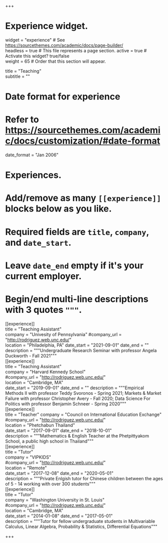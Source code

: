 +++	
# Experience widget.	
widget = "experience"  # See https://sourcethemes.com/academic/docs/page-builder/	
headless = true  # This file represents a page section.	
active = true  # Activate this widget? true/false	
weight = 65  # Order that this section will appear.	

title = "Teaching"	
subtitle = ""	

# Date format for experience	
#   Refer to https://sourcethemes.com/academic/docs/customization/#date-format	
date_format = "Jan 2006"	

# Experiences.	
#   Add/remove as many `[[experience]]` blocks below as you like.	
#   Required fields are `title`, `company`, and `date_start`.	
#   Leave `date_end` empty if it's your current employer.	
#   Begin/end multi-line descriptions with 3 quotes `"""`.
[[experience]]	
  title = "Teaching Assistant"	
  company = "Univesity of Pennsylvania"	
  #company_url = "http://rodriguez.web.unc.edu/"	
  location = "Philadelphia, PA"	
  date_start = "2021-09-01"	
  date_end = ""	
  description = """Undergraduate Research Seminar with professor Angela Duckworth - Fall 2021"""	
[[experience]]	
  title = "Teaching Assistant"	
  company = "Harvard Kennedy School"	
  #company_url = "http://rodriguez.web.unc.edu/"	
  location = "Cambridge, MA"	
  date_start = "2019-09-01"	
  date_end = ""	
  description = """Empirical Methods II with professor Teddy Svoronos - Spring 2021; Markets & Market Failure with professor Christopher Avery - Fall 2020; Data Science For Politics with professor Benjamin Schneer - Spring 2020"""	
[[experience]]	
  title = "Teacher"	
  company = "Council on International Education Exchange"	
  #company_url = "http://rodriguez.web.unc.edu/"	
  location = "Phetchabun Thailand"	
  date_start = "2017-09-01"	
  date_end = "2018-10-01"	
  description = """Mathematics & English Teacher at the Phetpittyakom School, a public high school in Thailand"""	
[[experience]]	
  title = "Tutor"	
  company = "VIPKIDS"	
  #company_url = "http://rodriguez.web.unc.edu/"	
  location = "Remote"	
  date_start = "2017-12-08"	
  date_end = "2020-05-01"	
  description = """Private Enlgish tutor for Chinese children between the ages of 5 - 14 working with over 300 students"""	
[[experience]]	
  title = "Tutor"	
  company = "Washington University in St. Louis"	
  #company_url = "http://rodriguez.web.unc.edu/"	
  location = "Cambridge, MA"	
  date_start = "2014-01-08"	
  date_end = "2017-05-01"	
  description = """Tutor for fellow undergraduate students in Multivariable Calculus, Linear Algebra, Probability & Statistics, Differential Equations"""	

+++

